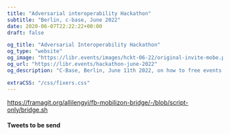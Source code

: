 ```yaml
---
title: "Adversarial interoperability Hackathon"
subtitle: "Berlin, c-base, June 2022"
date: 2020-06-07T22:22:22+00:00
draft: false

og_title: "Adversarial Interoperability Hackathon"
og_type: "website"
og_image: "https://libr.events/images/hckt-06-22/original-invite-mobe.png"
og_url: "https://libr.events/hackathon-june-2022"
og_description: "C-Base, Berlin, June 11th 2022, on how to free events from the walled garden of Facebook"

extraCSS: "/css/fixers.css"
---
```


https://framagit.org/allilengyi/fb-mobilizon-bridge/-/blob/script-only/bridge.sh

#### Tweets to be send

